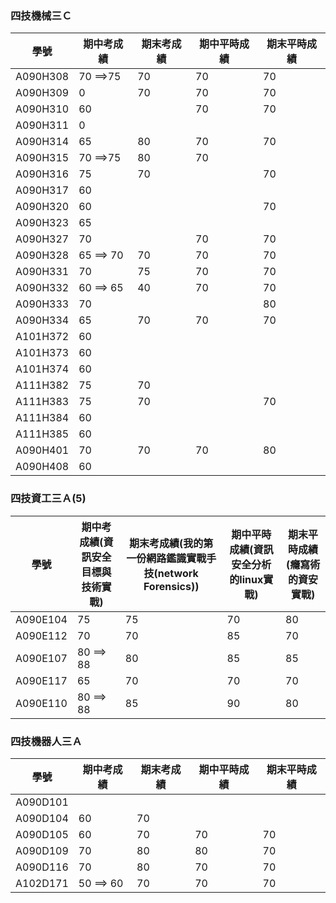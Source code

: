 ### 四技機械三Ｃ
| 學號 | 期中考成績 | 期末考成績 | 期中平時成績 | 期末平時成績 |
| ---- |  ---- |  ---- |  ---- |  ---- |  
| A090H308  | 70  ==>75|70|70|70|
| A090H309  | 0|70|70|70|
|A090H310   |60||70|70|
| A090H311  | 0||||
| A090H314   |65|80|70|70|
| A090H315   |70  ==>75|80|70||
| A090H316   |75|70||70|
| A090H317   |60||||
| A090H320   |60|||70|
| A090H323   |65||||
| A090H327   |70||70|70|
| A090H328   |65  ==> 70|70 |70|70|
| A090H331   |70|75|70|70|
| A090H332   |60  ==> 65|40|70|70|
| A090H333   |70|||80|
| A090H334   |65|70|70|70|
| A101H372   |60||||
| A101H373   |60||||
| A101H374   |60||||
| A111H382   |75|70|||
| A111H383   |75|70||70|
| A111H384   |60||||
| A111H385   |60||||
| A090H401   |70|70|70|80|
| A090H408  |60||||

### 四技資工三Ａ(5)
| 學號 | 期中考成績(資訊安全目標與技術實戰) | 期末考成績(我的第一份網路鑑識實戰手技(network Forensics)) | 期中平時成績(資訊安全分析的linux實戰) | 期末平時成績(癮寫術的資安實戰) |
| ---- |  ---- |  ---- |  ---- |  ---- |  
| A090E104|  75|75|70|80|
| A090E112|  70|70|85|70|
| A090E107| 80 ==> 88 | 80 |  85 |  85 | 
|A090E117|  65|70|70|70|
|A090E110 | 80  ==> 88|85|90|80|

### 四技機器人三Ａ
| 學號 | 期中考成績 | 期末考成績 | 期中平時成績 | 期末平時成績 |
| ---- |  ---- |  ---- |  ---- |  ---- |  
|A090D101 |||||
|A090D104  |60|70|||
| A090D105 | 60|70|70|70|
|A090D109 | 70|80|80|70|
|A090D116 | 70|80|70|70|
| A102D171 | 50  ==> 60|70|70|70|
